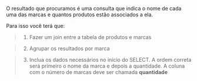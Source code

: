 O resultado que procuramos é uma consulta que indica o nome de cada uma das marcas e quantos produtos estão associados a ela.

Para isso você terá que:

> 1. Fazer um join entre a tabela de produtos e marcas

> 2. Agrupar os resultados por marca

> 3. Inclua os dados necessários no início do SELECT. A ordem correta será primeiro o nome da marca e depois a quantidade. A coluna com o número de marcas deve ser chamada **quantidade**